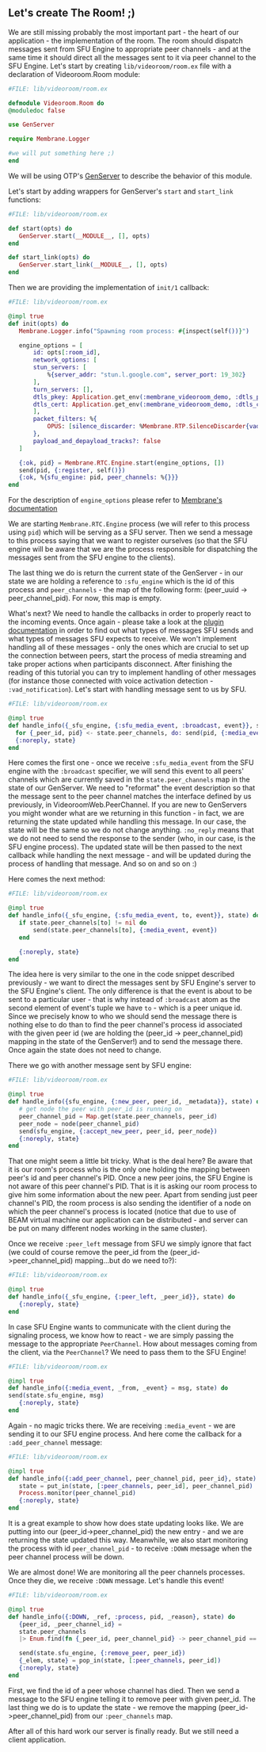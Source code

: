 ## Let's create The Room! ;)
 We are still missing probably the most important part - the heart of our application - the implementation of the room.
 The room should dispatch messages sent from SFU Engine to appropriate peer channels - and at the same time it should direct all the messages sent to it via peer channel to the SFU Engine.
 Let's start by creating `lib/videoroom/room.ex` file with a declaration of Videoroom.Room module:
 ```elixir
 #FILE: lib/videoroom/room.ex

 defmodule Videoroom.Room do
 @moduledoc false

 use GenServer

 require Membrane.Logger

 #we will put something here ;)
 end
 ```
 We will be using OTP's [GenServer](https://elixir-lang.org/getting-started/mix-otp/genserver.html) to describe the behavior of this module.


 Let's start by adding wrappers for GenServer's `start` and `start_link` functions:
 ```elixir
 #FILE: lib/videoroom/room.ex

 def start(opts) do
    GenServer.start(__MODULE__, [], opts)
 end

 def start_link(opts) do
    GenServer.start_link(__MODULE__, [], opts)
 end
 ```


 Then we are providing the implementation of `init/1` callback:
 ```elixir
 #FILE: lib/videoroom/room.ex

 @impl true
 def init(opts) do
    Membrane.Logger.info("Spawning room process: #{inspect(self())}")

    engine_options = [
        id: opts[:room_id],
        network_options: [
        stun_servers: [
            %{server_addr: "stun.l.google.com", server_port: 19_302}
        ],
        turn_servers: [],
        dtls_pkey: Application.get_env(:membrane_videoroom_demo, :dtls_pkey),
        dtls_cert: Application.get_env(:membrane_videoroom_demo, :dtls_cert)
        ],
        packet_filters: %{
            OPUS: [silence_discarder: %Membrane.RTP.SilenceDiscarder{vad_id: 1}]
        },
        payload_and_depayload_tracks?: false
    ]

    {:ok, pid} = Membrane.RTC.Engine.start(engine_options, [])
    send(pid, {:register, self()})
    {:ok, %{sfu_engine: pid, peer_channels: %{}}}
 end
 ```
 
 For the description of ```engine_options``` please refer to [Membrane's documentation](https://hexdocs.pm/membrane_rtc_engine/Membrane.RTC.Engine.html#content)

 We are starting ```Membrane.RTC.Engine``` process (we will refer to this process using ```pid```) which will be serving as a SFU server.
 Then we send a message to this process saying that we want to register ourselves (so that the SFU engine will be aware that we are the process responsible for dispatching the messages sent from the SFU engine to the clients).

 The last thing we do is return the current state of the GenServer - in our state we are holding a reference to ```:sfu_engine``` which is the id of this process and ```peer_channels``` - the map of the following form: (peer_uuid -> peer_channel_pid). For now, this map is empty.

 What's next? We need to handle the callbacks in order to properly react to the incoming events. Once again - please take a look at the [plugin documentation](https://hexdocs.pm/membrane_rtc_engine/Membrane.RTC.Engine.html#module-messages) in order to find out what types of messages SFU sends and what types of messages SFU expects to receive.
 We won't implement handling all of these messages - only the ones which are crucial to set up the connection between peers, start the process of media streaming and take proper actions when participants disconnect. After finishing the reading of this tutorial you can try to implement handling of other messages (for instance those connected with voice activation detection - ```:vad_notification```). 
 Let's start with handling message sent to us by SFU.
 ```elixir
 #FILE: lib/videoroom/room.ex

 @impl true
 def handle_info({_sfu_engine, {:sfu_media_event, :broadcast, event}}, state) do
   for {_peer_id, pid} <- state.peer_channels, do: send(pid, {:media_event, event})
   {:noreply, state}
 end
 ```
 Here comes the first one - once we receive ```:sfu_media_event``` from the SFU engine with the `:broadcast` specifier, we will send this event to all peers' channels which are currently saved in the ```state.peer_channels``` map in the state of our GenServer. We need to "reformat" the event description so that the message sent to the peer channel matches the interface defined by us previously, in VideoroomWeb.PeerChannel. If you are new to GenServers you might wonder what are we returning in this function - in fact, we are returning the state updated while handling this message. In our case, the state will be the same so we do not change anything. ```:no_reply``` means that we do not need to send the response to the sender (who, in our case, is the SFU engine process). The updated state will be then passed to the next callback while handling the next message - and will be updated during the process of handling that message. And so on and so on :) 

 Here comes the next method:
 ```elixir
 #FILE: lib/videoroom/room.ex

 @impl true
 def handle_info({_sfu_engine, {:sfu_media_event, to, event}}, state) do
    if state.peer_channels[to] != nil do
        send(state.peer_channels[to], {:media_event, event})
    end

    {:noreply, state}
 end
 ```
 The idea here is very similar to the one in the code snippet described previously - we want to direct the messages sent by SFU Engine's server to the SFU Engine's client.
 The only difference is that the event is about to be sent to a particular user - that is why instead of ```:broadcast``` atom as the second element of event's tuple we have ```to``` - which is a peer unique id. Since we precisely know to who we should send the message there is nothing else to do than to find the peer channel's process id associated with the given peer id (we are holding the (peer_id -> peer_channel_pid) mapping in the state of the GenServer!) and to send the message there. Once again the state does not need to change.


 There we go with another message sent by SFU engine:
 ```elixir
 #FILE: lib/videoroom/room.ex

 @impl true
 def handle_info({sfu_engine, {:new_peer, peer_id, _metadata}}, state) do
    # get node the peer with peer_id is running on
    peer_channel_pid = Map.get(state.peer_channels, peer_id)
    peer_node = node(peer_channel_pid)
    send(sfu_engine, {:accept_new_peer, peer_id, peer_node})
    {:noreply, state}
 end
 ```
 That one might seem a little bit tricky. What is the deal here? Be aware that it is our room's process who is the only one holding the mapping between peer's id and peer channel's PID. Once a new peer joins, the SFU Engine is not aware of this peer channel's PID. That is it is asking our room process to give him some information about the new peer. 
 Apart from sending just peer channel's PID, the room process is also sending the identifier of a node on which the peer channel's process is located (notice that due to use of BEAM virtual machine our application can be distributed - and server can be put on many different nodes working in the same cluster).

 Once we receive ```:peer_left``` message from SFU we simply ignore that fact (we could of course remove the peer_id from the (peer_id->peer_channel_pid) mapping...but do we need to?):
 ```elixir
 #FILE: lib/videoroom/room.ex

 @impl true
 def handle_info({_sfu_engine, {:peer_left, _peer_id}}, state) do
    {:noreply, state}
 end
 ```

In case SFU Engine wants to communicate with the client during the signaling process, we know how to react - we are simply passing the message to the appropriate `PeerChannel`.
How about messages coming from the client, via the `PeerChannel`? We need to pass them to the SFU Engine!
 ```elixir
 #FILE: lib/videoroom/room.ex

 @impl true
 def handle_info({:media_event, _from, _event} = msg, state) do
 send(state.sfu_engine, msg)
    {:noreply, state}
 end
 ```
 Again - no magic tricks there. We are receiving ```:media_event``` - we are sending it to our SFU engine process. 
 And here come the callback for a ```:add_peer_channel``` message:
 ```elixir
 #FILE: lib/videoroom/room.ex

 @impl true
 def handle_info({:add_peer_channel, peer_channel_pid, peer_id}, state) do
    state = put_in(state, [:peer_channels, peer_id], peer_channel_pid)
    Process.monitor(peer_channel_pid)
    {:noreply, state}
 end
 ```

 It is a great example to show how does state updating looks like. We are putting into our (peer_id->peer_channel_pid) the new entry - and we are returning
 the state updated this way. Meanwhile, we also start monitoring the process with id ```peer_channel_pid``` - to receive ```:DOWN``` message when the peer channel process will be down.
 
 We are almost done! We are monitoring all the peer channels processes. Once they die, we receive ```:DOWN``` message. Let's handle this event!
 ```elixir
 #FILE: lib/videoroom/room.ex

 @impl true
 def handle_info({:DOWN, _ref, :process, pid, _reason}, state) do
    {peer_id, _peer_channel_id} =
    state.peer_channels
    |> Enum.find(fn {_peer_id, peer_channel_pid} -> peer_channel_pid == pid end)

    send(state.sfu_engine, {:remove_peer, peer_id}) 
    {_elem, state} = pop_in(state, [:peer_channels, peer_id])
    {:noreply, state}
 end
 ```
 First, we find the id of a peer whose channel has died. Then we send a message to the SFU engine telling it to remove peer with given peer_id.
 The last thing we do is to update the state - we remove the mapping (peer_id->peer_channel_pid) from our ```:peer_channels``` map.

 After all of this hard work our server is finally ready. But we still need a client application.

 

